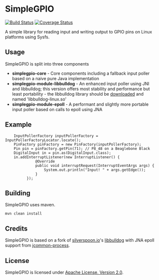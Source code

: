 SimpleGPIO
==========
[![Build Status](https://travis-ci.org/doordeck/simplegpio.svg?branch=master)](https://travis-ci.org/doordeck/simplegpio)
[![Coverage Status](https://coveralls.io/repos/doordeck/simplegpio/badge.svg?branch=master&service=github)](https://coveralls.io/github/doordeck/simplegpio?branch=master)

A simple library for reading input and writing output to GPIO pins on Linux platforms using Sysfs.

## Usage
SimpleGPIO is split into three components
- **simplegpio-core** - Core components including a fallback input poller based on a naive pure Java implementation
- **simplegpio-module-libbulldog** - An enhanced input poller using JNI and libbulldog; this version offers most stability and performance but least portability - the libbulldog library should be [downloaded](http://search.maven.org/#search%7Cga%7C1%7Ca%3A%22bulldog-linux-native-raspberrypi%22) and named 'libbulldog-linux.so'
- **simplegpio-module-epoll** - A performant and slightly more portable input poller based on calls to epoll using JNA

## Example

```
    InputPollerFactory inputPollerFactory = InputPollerFactoryLocator.locate();
    PinFactory pinFactory = new PinFactory(inputPollerFactory);
    Pin pin = pinFactory.getPin(71); // P8_48 on a Beaglebone Black 
    DigitalInput in = pin.as(DigitalInput.class);
    in.addInterruptListener(new InterruptListener() {
              @Override
              public void interruptRequest(InterruptEventArgs args) {
                  System.out.println("Input! " + args.getEdge());
              }
          });
```

## Building
SimpleGPIO uses maven.
```
mvn clean install
```

## Credits
SimpleGPIO is based on a fork of [silverspoon.io](http://silverspoon.io)'s [libbulldog](https://github.com/px3/bulldog) with JNA epoll support from [jcommon-process](https://github.com/jcommon/process).

## License
SimpleGPIO is licensed under [Apache License, Version 2.0](http://www.apache.org/licenses/LICENSE-2.0).